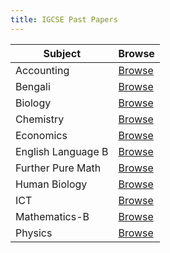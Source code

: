 ```yaml
---
title: IGCSE Past Papers
---
```


| Subject            | Browse                          |
| ------------------ | ------------------------------- |
| Accounting         | [Browse](./accounting/)         |
| Bengali            | [Browse](./bengali/)            |
| Biology            | [Browse](./biology/)            |
| Chemistry          | [Browse](./chemistry/)          |
| Economics          | [Browse](./economics/)          |
| English Language B | [Browse](./english-language-b/) |
| Further Pure Math  | [Browse](./further-pure-math/)  |
| Human Biology      | [Browse](./human-biology/)      |
| ICT                | [Browse](./ict/)                |
| Mathematics-B      | [Browse](./mathematics-b/)      |
| Physics            | [Browse](./physics/)            |
